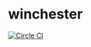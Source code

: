 # winchester

[![Circle CI](https://circleci.com/gh/yo1000/winchester.svg?style=svg)](https://circleci.com/gh/yo1000/winchester)
